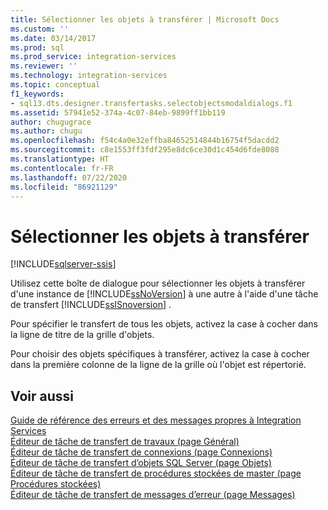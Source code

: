 ```yaml
---
title: Sélectionner les objets à transférer | Microsoft Docs
ms.custom: ''
ms.date: 03/14/2017
ms.prod: sql
ms.prod_service: integration-services
ms.reviewer: ''
ms.technology: integration-services
ms.topic: conceptual
f1_keywords:
- sql13.dts.designer.transfertasks.selectobjectsmodaldialogs.f1
ms.assetid: 57941e52-374a-4c07-84eb-9899ff1bb119
author: chugugrace
ms.author: chugu
ms.openlocfilehash: f54c4a0e32effba84652514844b16754f5dacdd2
ms.sourcegitcommit: c8e1553ff3fdf295e8dc6ce30d1c454d6fde8088
ms.translationtype: HT
ms.contentlocale: fr-FR
ms.lasthandoff: 07/22/2020
ms.locfileid: "86921129"
---
```

# <a name="select-objects-to-transfer"></a>Sélectionner les objets à transférer

[!INCLUDE[sqlserver-ssis](../../includes/applies-to-version/sqlserver-ssis.md)]


  Utilisez cette boîte de dialogue pour sélectionner les objets à transférer d'une instance de [!INCLUDE[ssNoVersion](../../includes/ssnoversion-md.md)] à une autre à l'aide d'une tâche de transfert [!INCLUDE[ssISnoversion](../../includes/ssisnoversion-md.md)] .  
  
 Pour spécifier le transfert de tous les objets, activez la case à cocher dans la ligne de titre de la grille d'objets.  
  
 Pour choisir des objets spécifiques à transférer, activez la case à cocher dans la première colonne de la ligne de la grille où l'objet est répertorié.  
  
## <a name="see-also"></a>Voir aussi  
 [Guide de référence des erreurs et des messages propres à Integration Services](../../integration-services/integration-services-error-and-message-reference.md)   
 [Éditeur de tâche de transfert de travaux &#40;page Général&#41;](../../integration-services/control-flow/transfer-jobs-task-editor-general-page.md)   
 [Éditeur de tâche de transfert de connexions &#40;page Connexions&#41;](../../integration-services/control-flow/transfer-logins-task-editor-logins-page.md)   
 [Éditeur de tâche de transfert d’objets SQL Server &#40;page Objets&#41;](../../integration-services/control-flow/transfer-sql-server-objects-task-editor-objects-page.md)   
 [Éditeur de tâche de transfert de procédures stockées de master &#40;page Procédures stockées&#41;](../../integration-services/control-flow/transfer-master-stored-procedures-task-editor-stored-procedures-page.md)   
 [Éditeur de tâche de transfert de messages d’erreur &#40;page Messages&#41;](../../integration-services/control-flow/transfer-error-messages-task-editor-messages-page.md)  
  
  
